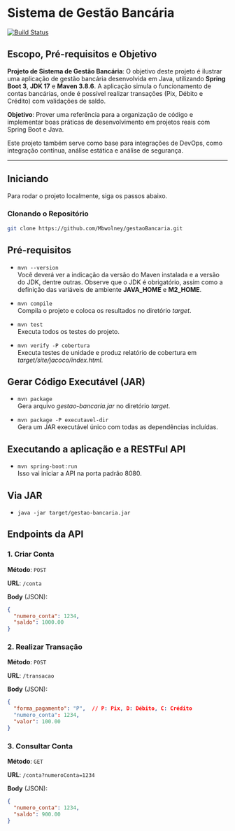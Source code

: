 # Sistema de Gestão Bancária

[![Build Status](https://img.shields.io/badge/Build-Success-green)](https://travis-ci.com)

## Escopo, Pré-requisitos e Objetivo

**Projeto de Sistema de Gestão Bancária**: 
O objetivo deste projeto é ilustrar uma aplicação de gestão bancária desenvolvida em Java, utilizando **Spring Boot 3**, **JDK 17** e **Maven 3.8.6**. A aplicação simula o funcionamento de contas bancárias, onde é possível realizar transações (Pix, Débito e Crédito) com validações de saldo.

**Objetivo**: Prover uma referência para a organização de código e implementar boas práticas de desenvolvimento em projetos reais com Spring Boot e Java. 

Este projeto também serve como base para integrações de DevOps, como integração contínua, análise estática e análise de segurança.

---

## Iniciando

Para rodar o projeto localmente, siga os passos abaixo.

### Clonando o Repositório

```bash
git clone https://github.com/Mbwolney/gestaoBancaria.git
```

## Pré-requisitos

- `mvn --version`<br>
  Você deverá ver a indicação da versão do Maven instalada e
  a versão do JDK, dentre outras. Observe que o JDK é obrigatório, assim como
  a definição das variáveis de ambiente **JAVA_HOME** e **M2_HOME**.

- `mvn compile`<br>
  Compila o projeto e coloca os resultados no diretório _target_.

- `mvn test`<br>
  Executa todos os testes do projeto.

- `mvn verify -P cobertura`<br>
  Executa testes de unidade e produz relatório de
  cobertura em _target/site/jacoco/index.html_.
    
## Gerar Código Executável (JAR)

- `mvn package`<br>
  Gera arquivo _gestao-bancaria.jar_ no diretório _target_.

- `mvn package -P executavel-dir`<br>
  Gera um JAR executável único com todas as dependências incluídas.

## Executando a aplicação e a RESTFul API

- `mvn spring-boot:run`<br>
  Isso vai iniciar a API na porta padrão 8080.

## Via JAR

- `java -jar target/gestao-bancaria.jar`<br>

## Endpoints da API

### 1. Criar Conta

**Método**: `POST`

**URL**: `/conta`

**Body** (JSON):

```json
{
  "numero_conta": 1234,
  "saldo": 1000.00
}
```

### 2. Realizar Transação

**Método**: `POST`

**URL**: `/transacao`

**Body** (JSON):

```json
{
  "forma_pagamento": "P",  // P: Pix, D: Débito, C: Crédito
  "numero_conta": 1234,
  "valor": 100.00
}
```

### 3. Consultar Conta

**Método**: `GET`

**URL**: `/conta?numeroConta=1234`

**Body** (JSON):

```json
{
  "numero_conta": 1234,
  "saldo": 900.00
}
```

